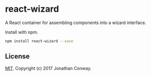 # react-wizard

A React container for assembling components into a wizard interface.

Install with npm.

```sh
npm install react-wizard --save
```

## License

[MIT](LICENSE). Copyright (c) 2017 Jonathan Conway.
